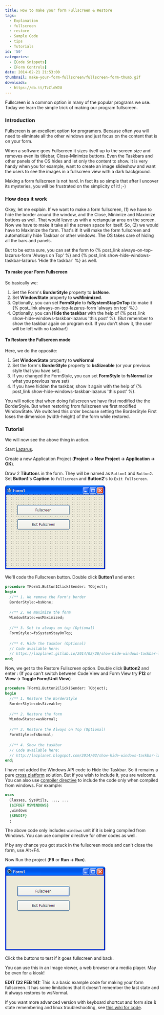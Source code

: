 ```yaml
---
title: How to make your form Fullscreen & Restore
tags:
  - Explanation
  - fullscreen
  - restore
  - Sample Code
  - tips
  - Tutorials
id: '50'
categories:
  - [Code Snippets]
  - [Form Controls]
date: 2014-02-21 21:53:00
thumbnail: make-your-form-fullscreen/fullscreen-form-thumb.gif
downloads:
  - https://db.tt/TzCldWJU
---
```


Fullscreen is a common option in many of the popular programs we use. Today we learn the simple trick of making our program fullscreen.
<!-- more -->


### Introduction

Fullscreen is an excellent option for programers. Because often you will need to eliminate all the other windows and just focus on the content that is on your form.

When a software goes Fullscreen it sizes itself up to the screen size and removes even its titlebar, Close-Minimize buttons. Even the Taskbars and other panels of the OS hides and let only the content to show. It is very handy when you for example, want to create an image slideshow and want the users to see the images in a fullscreen view with a dark background.

Making a form fullscreen is not hard. In fact its so simple that after I uncover its mysteries, you will be frustrated on the simplicity of it! ;-)


### How does it work

Okey, let me explain. If we want to make a form fullscreen, (1) we have to hide the border around the window, and the Close, Minimize and Maximize buttons as well. That would leave us with a rectangular area on the screen. Now we have to make it take all the screen space for itself. So, (2) we would have to Maximize the form. That's it! It will make the form fullscreen and automatically hide Taskbar or other windows. The OS takes care of hiding all the bars and panels.

But to be extra sure, you can set the form to {% post_link always-on-top-lazarus-form 'Always on Top' %} and {% post_link show-hide-windows-taskbar-lazarus 'Hide the taskbar' %} as well.


#### To make your Form Fullscreen

So basically we:
1. Set the Form's **BorderStyle** property to **bsNone**.
2. Set **WindowState** property to **wsMinimized**.
3. Optionally, you can set **FormStyle** to **fsSystemStayOnTop** (to make it {% post_link always-on-top-lazarus-form 'always on top' %}.)
4. Optionally, you can **Hide the taskbar** with the help of {% post_link show-hide-windows-taskbar-lazarus 'this post' %}. (But remember to show the taskbar again on program exit. If you don't show it, the user will be left with no taskbar!)


#### To Restore the Fullscreen mode

Here, we do the opposite:
1. Set **WindowState** property to **wsNormal**
2. Set the form's **BorderStyle** property to **bsSizeable** (or your previous style that you have set).
3. If you changed the FormStyle, you can set **FormStyle** to **fsNormal** (or what you previous have set)
4. If you have hidden the taskbar, show it again with the help of {% post_link show-hide-windows-taskbar-lazarus 'this post' %}.

You will notice that when doing fullscreen we have first modified the the BorderStyle. But when restoring from fullscreen we first modified WindowState. We switched this order because setting the BorderStyle First loses the dimension (width-height) of the form while restored.


### Tutorial

We will now see the above thing in action.

Start [Lazarus](http://www.lazarus.freepascal.org/).

Create a new Application Project (**Project -> New Project -> Application -> OK**).

Draw 2 **TButton**s in the form. They will be named as `Button1` and `Button2`. Set **Button1**'s **Caption** to `Fullscreen` and **Button2**'s to `Exit Fullscreen`.


![](make-your-form-fullscreen/fullscreen-buttons-lazarus.gif)


We'll code the Fullscreen button. Double click **Button1** and enter:

```pascal
procedure TForm1.Button1Click(Sender: TObject);
begin
  //** 1. We remove the Form's border
  BorderStyle:=bsNone;

  //** 2. We maximize the form
  WindowState:=wsMaximized;

  //** 3. Set to always on top (Optional)
  FormStyle:=fsSystemStayOnTop;

  //** 4. Hide the taskbar (Optional)
  // Code available here:
  // https://lazplanet.gitlab.io/2014/02/20/show-hide-windows-taskbar-lazarus/
end;
```


Now, we get to the Restore Fullscreen option. Double click **Button2** and enter :
(If you can't switch between Code View and Form View try **F12** or **View -> Toggle Form/Unit View**)

```pascal
procedure TForm1.Button2Click(Sender: TObject);
begin
  //** 1. Restore the BorderStyle
  BorderStyle:=bsSizeable;

  //** 2. Restore the form
  WindowState:=wsNormal;

  //** 3. Restore the Always on Top (Optional)
  FormStyle:=fsNormal;

  //** 4. Show the taskbar
  // Code available here:
  // http://lazplanet.blogspot.com/2014/02/show-hide-windows-taskbar-lazarus.html
end;
```

I have not added the Windows API code to Hide the Taskbar. So it remains a pure [cross platform](http://wiki.freepascal.org/Multiplatform_Programming_Guide) solution. But if you wish to include it, you are welcome. You can also use [compiler directive](http://www.math.uni-leipzig.de/pool/tuts/FreePascal/prog/node3.html) to include the code only when compiled from windows. For example:

```pascal
uses
  Classes, SysUtils, ..., ...
  {$IFDEF MSWINDOWS}
  ,windows
  {$ENDIF}
  ;
```

The above code only includes `windows` unit if it is being compiled from Windows. You can use compiler directive for other codes as well.

If by any chance you got stuck in the fullscreen mode and can't close the form, use Alt+F4.

Now Run the project (**F9** or **Run -> Run**).


![How to fullscreen a form in Lazarus, cross-platform way](make-your-form-fullscreen/fullscreen-form-lazarus-pro.gif "How to fullscreen a form in Lazarus, cross-platform way")


Click the buttons to test if it goes fullscreen and back.

You can use this in an Image viewer, a web browser or a media player. May be even for a kiosk!

**EDIT (22 FEB 14):**
This is a basic example code for making your form fullscreen. It has some limitations that it doesn't remember the last state and it always restores to wsNormal.

If you want more advanced version with keyboard shortcut and form size & state remembering and linux troubleshooting, see [this wiki for code](http://wiki.lazarus.freepascal.org/Application_full_screen_mode).
